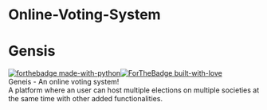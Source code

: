 # Online-Voting-System
# Gensis 
[![forthebadge made-with-python](http://ForTheBadge.com/images/badges/made-with-python.svg)](https://www.python.org/)[![ForTheBadge built-with-love](http://ForTheBadge.com/images/badges/built-with-love.svg)](https://GitHub.com/Naereen/)   
Geneis - An online voting system!   
A platform where an user can host multiple elections on multiple societies at the same time with other added functionalities.
